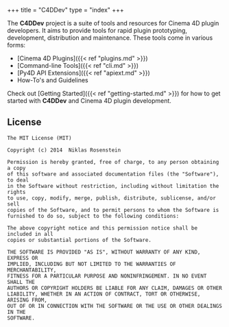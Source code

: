 +++
title = "C4DDev"
type = "index"
+++

The **C4DDev** project is a suite of tools and resources for Cinema 4D plugin
developers. It aims to provide tools for rapid plugin prototyping,
development, distribution and maintenance. These tools come in various forms:

- [Cinema 4D Plugins]({{< ref "plugins.md" >}})
- [Command-line Tools]({{< ref "cli.md" >}})
- [Py4D API Extensions]({{< ref "apiext.md" >}})
- How-To's and Guidelines

Check out [Getting Started]({{< ref "getting-started.md" >}}) for how to get
started with **C4DDev** and Cinema 4D plugin development.

## License

```
The MIT License (MIT)

Copyright (c) 2014  Niklas Rosenstein

Permission is hereby granted, free of charge, to any person obtaining a copy
of this software and associated documentation files (the "Software"), to deal
in the Software without restriction, including without limitation the rights
to use, copy, modify, merge, publish, distribute, sublicense, and/or sell
copies of the Software, and to permit persons to whom the Software is
furnished to do so, subject to the following conditions:

The above copyright notice and this permission notice shall be included in all
copies or substantial portions of the Software.

THE SOFTWARE IS PROVIDED "AS IS", WITHOUT WARRANTY OF ANY KIND, EXPRESS OR
IMPLIED, INCLUDING BUT NOT LIMITED TO THE WARRANTIES OF MERCHANTABILITY,
FITNESS FOR A PARTICULAR PURPOSE AND NONINFRINGEMENT. IN NO EVENT SHALL THE
AUTHORS OR COPYRIGHT HOLDERS BE LIABLE FOR ANY CLAIM, DAMAGES OR OTHER
LIABILITY, WHETHER IN AN ACTION OF CONTRACT, TORT OR OTHERWISE, ARISING FROM,
OUT OF OR IN CONNECTION WITH THE SOFTWARE OR THE USE OR OTHER DEALINGS IN THE
SOFTWARE.
```
